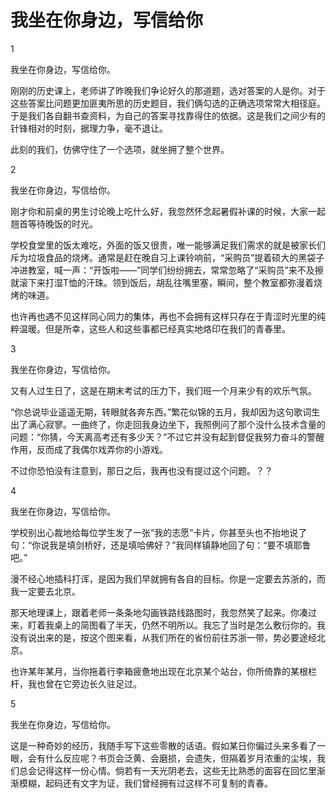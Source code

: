 # 我坐在你身边，写信给你

1 

我坐在你身边，写信给你。 

刚刚的历史课上，老师讲了昨晚我们争论好久的那道题，选对答案的人是你。对于这些答案比问题更加匪夷所思的历史题目，我们俩勾选的正确选项常常大相径庭。于是我们各自翻书查资料，为自己的答案寻找靠得住的依据。这是我们之间少有的针锋相对的时刻，据理力争，毫不退让。 

此刻的我们，仿佛守住了一个选项，就坐拥了整个世界。 

2 

我坐在你身边，写信给你。 

刚才你和前桌的男生讨论晚上吃什么好，我忽然怀念起暑假补课的时候，大家一起翘首等待晚饭的时光。 

学校食堂里的饭太难吃，外面的饭又很贵，唯一能够满足我们需求的就是被家长们斥为垃圾食品的烧烤。通常是赶在晚自习上课铃响前，“采购员”提着硕大的黑袋子冲进教室，喊一声：“开饭啦——”同学们纷纷拥去，常常忽略了“采购员”来不及擦就滚下来打湿T恤的汗珠。领到饭后，胡乱往嘴里塞，瞬间，整个教室都弥漫着烧烤的味道。 

也许再也遇不见这样同心同力的集体，再也不会拥有这样只存在于青涩时光里的纯粹温暖。但是所幸，这些人和这些事都已经真实地烙印在我们的青春里。 

3 

我坐在你身边，写信给你。 

又有人过生日了，这是在期末考试的压力下，我们班一个月来少有的欢乐气氛。 

“你总说毕业遥遥无期，转眼就各奔东西。”繁花似锦的五月，我却因为这句歌词生出了满心寂寥。一曲终了，你走回我身边坐下，我照例问了那个没什么技术含量的问题：“你猜，今天离高考还有多少天？”不过它并没有起到督促我努力奋斗的警醒作用，反而成了我偶尔戏弄你的小游戏。 

不过你恐怕没有注意到，那日之后，我再也没有提过这个问题。？？ 

4 

我坐在你身边，写信给你。 

学校别出心裁地给每位学生发了一张“我的志愿”卡片，你甚至头也不抬地说了句：“你说我是填剑桥好，还是填哈佛好？”我同样镇静地回了句：“要不填耶鲁吧。” 

漫不经心地插科打诨，是因为我们早就拥有各自的目标。你是一定要去苏浙的，而我一定要去北京。 

那天地理课上，跟着老师一条条地勾画铁路线路图时，我忽然笑了起来。你凑过来，盯着我桌上的简图看了半天，仍然不明所以。我忘了当时是怎么敷衍你的。我没有说出来的是，按这个图来看，从我们所在的省份前往苏浙一带，势必要途经北京。 

也许某年某月，当你拖着行李箱疲惫地出现在北京某个站台，你所倚靠的某根栏杆，我也曾在它旁边长久驻足过。 

5 

我坐在你身边，写信给你。 

这是一种奇妙的经历，我随手写下这些零散的话语。假如某日你偏过头来多看了一眼，会有什么反应呢？书页会泛黄、会磨损，会遗失，但隔着岁月浓重的尘埃，我们总会记得这样一份心情。倘若有一天光阴老去，这些无比熟悉的面容在回忆里渐渐模糊，起码还有文字为证，我们曾经拥有过这样不可复制的青春。